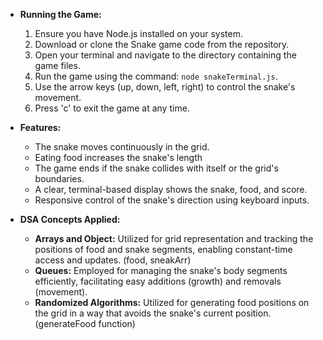 * **Running the Game:**

  1. Ensure you have Node.js installed on your system.
  2. Download or clone the Snake game code from the repository.
  3. Open your terminal and navigate to the directory containing the game files.
  4. Run the game using the command: `node snakeTerminal.js`.
  5. Use the arrow keys (up, down, left, right) to control the snake's movement.
  6. Press 'c' to exit the game at any time.
* **Features:**

  * The snake moves continuously in the grid.
  * Eating food increases the snake's length
  * The game ends if the snake collides with itself or the grid's boundaries.
  * A clear, terminal-based display shows the snake, food, and score.
  * Responsive control of the snake's direction using keyboard inputs.
* **DSA Concepts Applied:**

  * **Arrays and Object:** Utilized for grid representation and tracking the positions of food and snake segments, enabling constant-time access and updates. (food, sneakArr)
  * **Queues:** Employed for managing the snake's body segments efficiently, facilitating easy additions (growth) and removals (movement).
  * **Randomized Algorithms:** Utilized for generating food positions on the grid in a way that avoids the snake's current position. (generateFood function)

